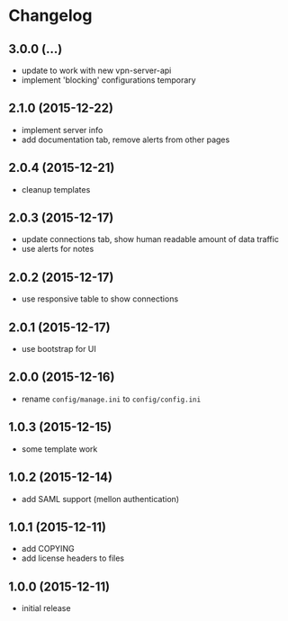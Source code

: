 # Changelog

## 3.0.0 (...)
- update to work with new vpn-server-api
- implement 'blocking' configurations temporary

## 2.1.0 (2015-12-22)
- implement server info
- add documentation tab, remove alerts from other pages

## 2.0.4 (2015-12-21)
- cleanup templates

## 2.0.3 (2015-12-17)
- update connections tab, show human readable amount of data traffic
- use alerts for notes

## 2.0.2 (2015-12-17)
- use responsive table to show connections

## 2.0.1 (2015-12-17)
- use bootstrap for UI

## 2.0.0 (2015-12-16)
- rename `config/manage.ini` to `config/config.ini`

## 1.0.3 (2015-12-15)
- some template work

## 1.0.2 (2015-12-14)
- add SAML support (mellon authentication)

## 1.0.1 (2015-12-11)
- add COPYING
- add license headers to files

## 1.0.0 (2015-12-11)
- initial release
